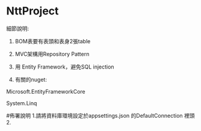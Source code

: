 # NttProject
細節說明:

1. BOM表要有表頭和表身2張table

2. MVC架構用Repository Pattern

3. 用 Entity Framework，避免SQL injection

4. 有關的nuget:

Microsoft.EntityFrameworkCore

System.Linq

#佈署說明
1.請將資料庫環境設定於appsettings.json 的DefaultConnection 裡頭
2.
